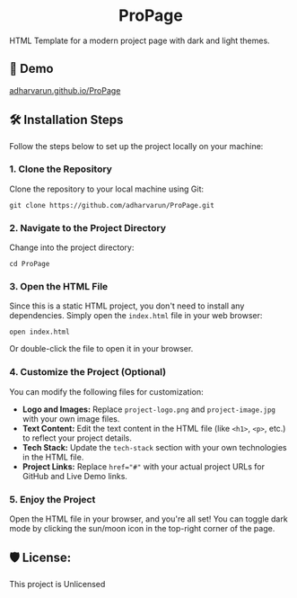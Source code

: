 <h1 align="center" id="title">ProPage</h1>

<p id="description">HTML Template for a modern project page with dark and light themes.</p>

<h2>🚀 Demo</h2>

<p><a href="https://adharvarun.github.io/ProPage">adharvarun.github.io/ProPage</a></p>

<h2>🛠️ Installation Steps</h2>

<p>Follow the steps below to set up the project locally on your machine:</p>

<h3>1. Clone the Repository</h3>
<p>Clone the repository to your local machine using Git:</p>
<pre><code>git clone https://github.com/adharvarun/ProPage.git</code></pre>

<h3>2. Navigate to the Project Directory</h3>
<p>Change into the project directory:</p>
<pre><code>cd ProPage</code></pre>

<h3>3. Open the HTML File</h3>
<p>Since this is a static HTML project, you don't need to install any dependencies. Simply open the <code>index.html</code> file in your web browser:</p>
<pre><code>open index.html</code></pre>
<p>Or double-click the file to open it in your browser.</p>

<h3>4. Customize the Project (Optional)</h3>
<p>You can modify the following files for customization:</p>
<ul>
    <li><strong>Logo and Images:</strong> Replace <code>project-logo.png</code> and <code>project-image.jpg</code> with your own image files.</li>
    <li><strong>Text Content:</strong> Edit the text content in the HTML file (like <code>&lt;h1&gt;</code>, <code>&lt;p&gt;</code>, etc.) to reflect your project details.</li>
    <li><strong>Tech Stack:</strong> Update the <code>tech-stack</code> section with your own technologies in the HTML file.</li>
    <li><strong>Project Links:</strong> Replace <code>href="#"</code> with your actual project URLs for GitHub and Live Demo links.</li>
</ul>

<h3>5. Enjoy the Project</h3>
<p>Open the HTML file in your browser, and you're all set! You can toggle dark mode by clicking the sun/moon icon in the top-right corner of the page.</p>

<h2>🛡️ License:</h2>

<p>This project is Unlicensed</p>
